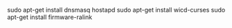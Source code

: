 sudo apt-get install dnsmasq hostapd
sudo apt-get install wicd-curses
sudo apt-get install firmware-ralink

